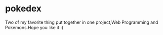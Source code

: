 # pokedex
Two of my favorite thing put together in one project,Web Programming and Pokemons.Hope you like it :)
